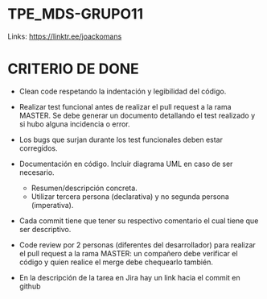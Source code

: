# TPE_MDS-GRUPO11

Links: https://linktr.ee/joackomans

# CRITERIO DE DONE

- Clean code respetando la indentación y legibilidad del código.

- Realizar test funcional antes de realizar el pull request a la rama MASTER. Se debe generar un documento detallando el test realizado y si hubo alguna incidencia o error.

- Los bugs que surjan durante los test funcionales deben estar corregidos.

- Documentación en código. Incluir diagrama UML en caso de ser necesario.
    - Resumen/descripción concreta. 
    - Utilizar tercera persona (declarativa) y no segunda persona (imperativa).

- Cada commit tiene que tener su respectivo comentario el cual tiene que ser descriptivo.

- Code review por 2 personas (diferentes del desarrollador)  para realizar el pull request a la rama MASTER: un compañero debe verificar el código y quien realice el merge debe chequearlo también.

- En la descripción de la tarea en Jira hay un link hacia el commit en github
